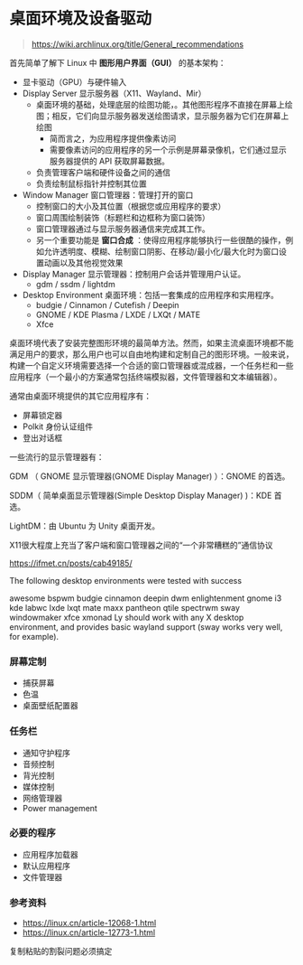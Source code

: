 # 桌面环境及设备驱动

> https://wiki.archlinux.org/title/General_recommendations

首先简单了解下 Linux 中 **图形用户界面（GUI）** 的基本架构：

- 显卡驱动（GPU）与硬件输入
- Display Server 显示服务器（X11、Wayland、Mir）
	- 桌面环境的基础，处理底层的绘图功能，。其他图形程序不直接在屏幕上绘图；相反，它们向显示服务器发送绘图请求，显示服务器为它们在屏幕上绘图
		- 简而言之，为应用程序提供像素访问
		- 需要像素访问的应用程序的另一个示例是屏幕录像机，它们通过显示服务器提供的 API 获取屏幕数据。
	- 负责管理客户端和硬件设备之间的通信
	- 负责绘制鼠标指针并控制其位置
- Window Manager 窗口管理器：管理打开的窗口
	- 控制窗口的大小及其位置（根据您或应用程序的要求）
	- 窗口周围绘制装饰（标题栏和边框称为窗口装饰）
	- 窗口管理器通过与显示服务器通信来完成其工作。
	- 另一个重要功能是 **窗口合成** ：使得应用程序能够执行一些很酷的操作，例如允许透明度、模糊、绘制窗口阴影、在移动/最小化/最大化时为窗口设置动画以及其他视觉效果
- Display Manager 显示管理器：控制用户会话并管理用户认证。
	- gdm / ssdm / lightdm
- Desktop Environment 桌面环境：包括一套集成的应用程序和实用程序。
	- budgie / Cinnamon / Cutefish / Deepin 
	- GNOME / KDE Plasma / LXDE / LXQt / MATE
	- Xfce

桌面环境代表了安装完整图形环境的最简单方法。然而，如果主流桌面环境都不能满足用户的要求，那么用户也可以自由地构建和定制自己的图形环境。一般来说，构建一个自定义环境需要选择一个合适的窗口管理器或混成器，一个任务栏和一些应用程序（一个最小的方案通常包括终端模拟器，文件管理器和文本编辑器）。 

通常由桌面环境提供的其它应用程序有：

- 屏幕锁定器
- Polkit 身份认证组件
- 登出对话框

一些流行的显示管理器有：

GDM （ GNOME 显示管理器(GNOME Display Manager) ）：GNOME 的首选。

SDDM（ 简单桌面显示管理器(Simple Desktop Display Manager) )：KDE 首选。

LightDM：由 Ubuntu 为 Unity 桌面开发。

X11很大程度上充当了客户端和窗口管理器之间的“一个非常糟糕的”通信协议

https://ifmet.cn/posts/cab49185/

The following desktop environments were tested with success

awesome
bspwm
budgie
cinnamon
deepin
dwm
enlightenment
gnome
i3
kde
labwc
lxde
lxqt
mate
maxx
pantheon
qtile
spectrwm
sway
windowmaker
xfce
xmonad
Ly should work with any X desktop environment, and provides basic wayland support (sway works very well, for example).


### 屏幕定制
- 捕获屏幕
- 色温
- 桌面壁纸配置器


### 任务栏
- 通知守护程序
- 音频控制
- 背光控制
- 媒体控制
- 网络管理器
- Power management

### 必要的程序
- 应用程序加载器
- 默认应用程序
- 文件管理器

### 参考资料

- https://linux.cn/article-12068-1.html
- https://linux.cn/article-12773-1.html

复制粘贴的割裂问题必须搞定

